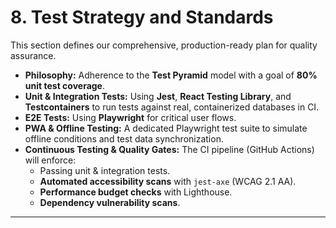 # **8. Test Strategy and Standards**

This section defines our comprehensive, production-ready plan for quality assurance.

  * **Philosophy:** Adherence to the **Test Pyramid** model with a goal of **80% unit test coverage**.
  * **Unit & Integration Tests:** Using **Jest**, **React Testing Library**, and **Testcontainers** to run tests against real, containerized databases in CI.
  * **E2E Tests:** Using **Playwright** for critical user flows.
  * **PWA & Offline Testing:** A dedicated Playwright test suite to simulate offline conditions and test data synchronization.
  * **Continuous Testing & Quality Gates:** The CI pipeline (GitHub Actions) will enforce:
      * Passing unit & integration tests.
      * **Automated accessibility scans** with `jest-axe` (WCAG 2.1 AA).
      * **Performance budget checks** with Lighthouse.
      * **Dependency vulnerability scans**.

-----
